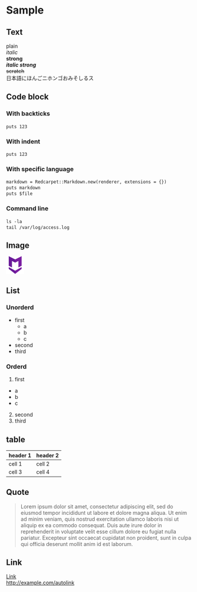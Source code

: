 Sample
=================================

## Text

plain  
*italic*  
**strong**  
***italic strong***  
~~scratch~~  
日本語にほんごニホンゴおみそしるス   

## Code block

### With backticks

```
puts 123
```

### With indent

    puts 123

### With specific language

```language-ruby
markdown = Redcarpet::Markdown.new(renderer, extensions = {})
puts markdown
puts $file
```

### Command line

```command-line
ls -la
tail /var/log/access.log
```

## Image

![alt text][logo]

[logo]: https://github.com/adam-p/markdown-here/raw/master/src/common/images/icon48.png "Logo Title Text 2"

## List

### Unorderd

- first
  - a
  - b
  - c
- second
- third

### Orderd

1. first
  - a
  - b
  - c
2. second
3. third

## table  

| header 1 | header 2 |
| -------- | -------- |
| cell 1   | cell 2   |
| cell 3   | cell 4   |

## Quote

> Lorem ipsum dolor sit amet, consectetur adipiscing elit, sed do eiusmod tempor incididunt ut labore et dolore magna aliqua. Ut enim ad minim veniam, quis nostrud exercitation ullamco laboris nisi ut aliquip ex ea commodo consequat. Duis aute irure dolor in reprehenderit in voluptate velit esse cillum dolore eu fugiat nulla pariatur. Excepteur sint occaecat cupidatat non proident, sunt in culpa qui officia deserunt mollit anim id est laborum.

## Link

[Link](http://example.com)    
http://example.com/autolink
